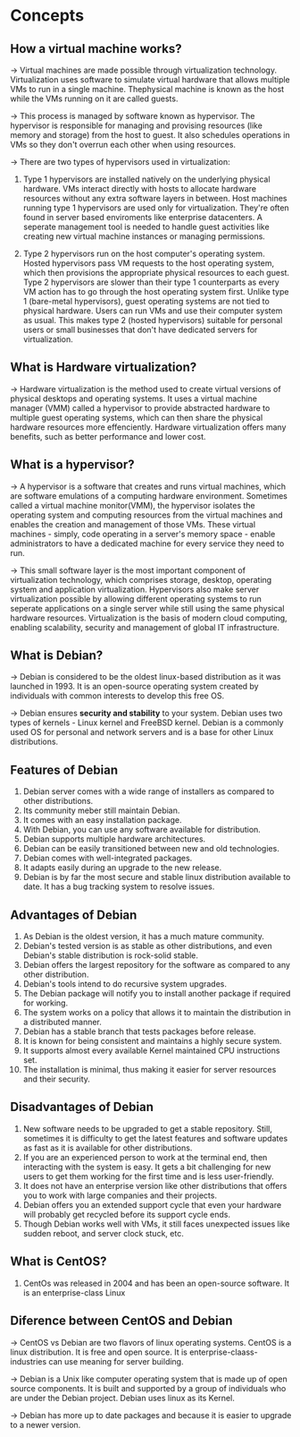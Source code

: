 # Concepts

## How a virtual machine works?

-> Virtual machines are made possible through virtualization technology. Virtualization uses software to simulate virtual hardware that allows multiple VMs to run in a single machine. Thephysical machine is known as the host while the VMs running on it are called guests.

-> This process is managed by software known as hypervisor. The hypervisor is responsible for managing and provising resources (like memory and storage) from the host to guest. It also schedules operations in VMs so they don't overrun each other when using resources.

-> There are two types of hypervisors used in virtualization:
   1. Type 1 hypervisors are installed natively on the underlying physical hardware. VMs interact directly with hosts to allocate hardware resources without any           extra software layers in between. Host machines running type 1 hypervisors are used only for virtualization. They're often found in server based enviroments         like enterprise datacenters. A seperate management tool is needed to handle guest activities like creating new virtual machine instances or managing                 permissions.
   
   2. Type 2 hypervisors run on the host computer's operating system. Hosted hypervisors pass VM requests to the host operating system, which then provisions the       appropriate physical resources to each guest. Type 2 hypervisors are slower than their type 1 counterparts as every VM action has to go through the host             operating system first. Unlike type 1 (bare-metal hypervisors), guest operating systems are not tied to physical hardware. Users can run VMs and use their           computer system as usual. This makes type 2 (hosted hypervisors) suitable for personal users or small businesses that don't have dedicated servers for               virtualization.

## What is Hardware virtualization?

-> Hardware virtualization is the method used to create virtual versions of physical desktops and operating systems. It uses a virtual machine manager (VMM) called a hypervisor to provide abstracted hardware to multiple guest operating systems, which can then share the physical hardware resources more effenciently. Hardware virtualization offers many benefits, such as better performance and lower cost.

## What is a hypervisor?

-> A hypervisor is a software that creates and runs virtual machines, which are software emulations of a computing hardware environment. Sometimes called a virtual machine monitor(VMM), the hypervisor isolates the operating system and computing resources from the virtual machines and enables the creation and management of those VMs. These virtual machines - simply, code operating in a server's memory space - enable administrators to have a dedicated machine for every service they need to run.

-> This small software layer is the most important component of virtualization technology, which comprises storage, desktop, operating system and application virtualization. Hypervisors also make server virtualization possible by allowing different operating systems to run seperate applications on a single server while still using the same physical hardware resources. Virtualization is the basis of modern cloud computing, enabling scalability, security and management of global IT infrastructure.

## What is Debian?

-> Debian is considered to be the oldest linux-based distribution as it was launched in 1993. It is an open-source operating system created by individuals with common interests to develop this free OS.

-> Debian ensures **security and stability** to your system. Debian uses two types of kernels - Linux kernel and FreeBSD kernel. Debian is a commonly used OS for personal and network servers and is a base for other Linux distributions.

## Features of Debian

  1. Debian server comes with a wide range of installers as compared to other distributions.
  2. Its community meber still maintain Debian.
  3. It comes with an easy installation package.
  4. With Debian, you can use any software available for distribution.
  5. Debian supports multiple hardware architectures.
  6. Debian can be easily transitioned between new and old technologies.
  7. Debian comes with well-integrated packages.
  8. It adapts easily during an upgrade to the new release.
  9. Debian is by far the most secure and stable linux distribution available to date. It has a bug tracking system to resolve issues.

## Advantages of Debian

  1. As Debian is the oldest version, it has a much mature community.
  2. Debian's tested version is as stable as other distributions, and even Debian's stable distribution is rock-solid stable.
  3. Debian offers the largest repository for the software as compared to any other distribution.
  4. Debian's tools intend to do recursive system upgrades.
  5. The Debian package will notify you to install another package if required for working.
  6. The system works on a policy that allows it to maintain the distribution in a distributed manner.
  7. Debian has a stable branch that tests packages before release.
  8. It is known for being consistent and maintains a highly secure system.
  9. It supports almost every available Kernel maintained CPU instructions set.
  10. The installation is minimal, thus making it easier for server resources and their security.

## Disadvantages of Debian

  1. New software needs to be upgraded to get a stable repository. Still, sometimes it is difficulty to get the latest features and software updates as fast as it is available for other distributions.
  2. If you are an experienced person to work at the terminal end, then interacting with the system is easy. It gets a bit challenging for new users to get them working for the first time and is less user-friendly.
  3. It does not have an enterprise version like other distributions that offers you to work with large companies and their projects.
  4. Debian offers you an extended support cycle that even your hardware will probably get recycled before its support cycle ends.
  5. Though Debian works well with VMs, it still faces unexpected issues like sudden reboot, and server clock stuck, etc.

## What is CentOS?

  1. CentOs was released in 2004 and has been an open-source software. It is an enterprise-class Linux

## Diference between CentOS and Debian

-> CentOS vs Debian are two flavors of linux operating systems. CentOS is a linux distribution. It is free and open source. It is enterprise-claass-industries can use meaning for server building.

-> Debian is a Unix like computer operating system that is made up of open source components. It is built and supported by a group of individuals who are under the Debian project. Debian uses linux as its Kernel.

-> Debian has more up to date packages and because it is easier to upgrade to a newer version. 
